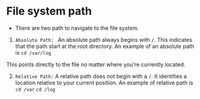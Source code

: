 # File system path

- There are two path to navigate to the file system.

1. `Absolute Path: ` An absolute path always begins with `/`. This indicates that the path start at the root directory. An example of an absolute path is
   `cd /var/log`

This points directly to the file no matter where you're currently located.

2. `Relative Path:` A relative path does not begin with a `/`. It identifies a location relative to your current position. An example of relative path is `cd /var` `cd /log`

